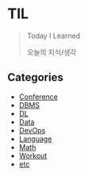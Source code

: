 # TIL
> Today I Learned 
>
> 오늘의 지식/생각







## Categories

- [Conference](https://github.com/SungminSo/TIL/tree/main/Conference)
- [DBMS](https://github.com/SungminSo/TIL/tree/main/DBMS)
- [DL](https://github.com/SungminSo/TIL/tree/main/DL)
- [Data](https://github.com/SungminSo/TIL/tree/main/Data)
- [DevOps](https://github.com/SungminSo/TIL/tree/main/DevOps)
- [Language](https://github.com/SungminSo/TIL/tree/main/Language)
- [Math](https://github.com/SungminSo/TIL/tree/main/Math)
- [Workout](https://github.com/SungminSo/TIL/tree/main/Workout)
- [etc](https://github.com/SungminSo/TIL/tree/main/etc)
